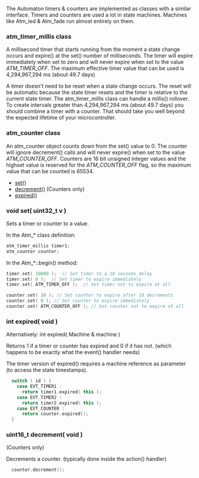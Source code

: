 The Automaton timers & counters are implemented as classes with a similar interface. Timers and counters are used a lot in state machines. Machines like Atm_led & Atm_fade run almost entirely on them.

### atm_timer_millis class ###

A millisecond timer that starts running from the moment a state change occurs and expire() at the set() number of milliseconds. The timer will expire immediately when set to zero and will never expire when set to the value *ATM_TIMER_OFF*. The maximum effective timer value that can be used is 4,294,967,294 ms (about 49.7 days)

A timer doesn't need to be reset when a state change occurs. The reset will be automatic because the state timer resets and the timer is relative to the current state timer. The atm_timer_millis class can handle a millis() rollover. To create intervals greater than 4,294,967,294 ms (about 49.7 days) you should combine a timer with a counter. That should take you well beyond the expected lifetime of your microcontroller.

### atm_counter class ###

An atm_counter object counts down from the set() value to 0.
The counter will ignore decrement() calls and will never expire() when set to the value *ATM_COUNTER_OFF*. Counters are 16 bit unsigned integer values and the highset value is reserved for the *ATM_COUNTER_OFF* flag, so the maximum value that can be counted is 65534.

* [set()](#set)
* [decrement()](#decrement) (Counters only)
* [expired()](#expired)


### void set( uint32_t v ) ###

Sets a timer or counter to a value.

In the Atm_* class definition:
```c++
atm_timer_millis timer1;
atm_counter counter;
```
In the Atm_*::begin() method:

```c++
timer.set( 10000 );  // Set timer to a 10 seconds delay
timer.set( 0 );  // Set timer to expire immediately
timer.set( ATM_TIMER_OFF );  // Set timer not to expire at all

counter.set( 10 ); // Set counter to expire after 10 decrements
counter.set( 0 ); // Set counter to expire immediately
counter.set( ATM_COUNTER_OFF ); // Set counter not to expire at all

```

###  int expired( void ) ###
Alternatively: int expired( Machine & machine )

Returns 1 if a timer or counter has expired and 0 if it has not. (which happens to be exactly what the event() handler needs)

The timer version of expired() requires a machine reference as parameter (to access the state timestamps).

```c++
  switch ( id ) {
    case EVT_TIMER1 :
      return timer1.expired( this );
    case EVT_TIMER2 :
      return timer2.expired( this );
    case EVT_COUNTER :
      return counter.expired();
  }
```

### uint16_t decrement( void ) ###

(Counters only)

Decrements a counter. (typically done inside the action() handler)

```c++
  counter.decrement();
```